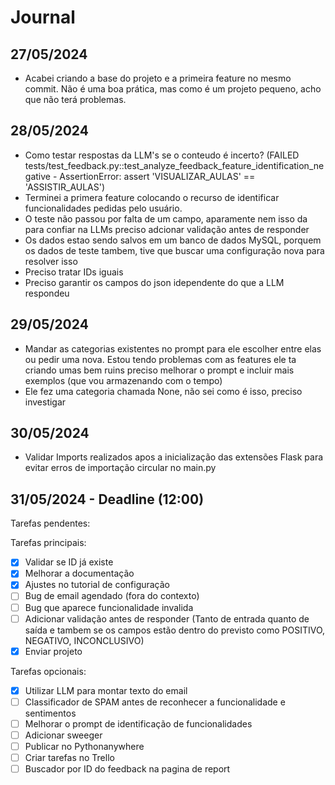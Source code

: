 # Journal

## 27/05/2024

- Acabei criando a base do projeto e a primeira feature no mesmo commit. Não é uma boa prática, mas como é um projeto pequeno, acho que não terá problemas.

## 28/05/2024

- Como testar respostas da LLM's se o conteudo é incerto? (FAILED tests/test_feedback.py::test_analyze_feedback_feature_identification_negative - AssertionError: assert 'VISUALIZAR_AULAS' == 'ASSISTIR_AULAS')
- Terminei a primera feature colocando o recurso de identificar funcionalidades pedidas pelo usuário.
- O teste não passou por falta de um campo, aparamente nem isso da para confiar na LLMs preciso adcionar validação antes de responder
- Os dados estao sendo salvos em um banco de dados MySQL, porquem os dados de teste tambem, tive que buscar uma configuração nova para resolver isso
- Preciso tratar IDs iguais
- Preciso garantir os campos do json idependente do que a LLM respondeu

## 29/05/2024

- Mandar as categorias existentes no prompt para ele escolher entre elas ou pedir uma nova.
Estou tendo problemas com as features ele ta criando umas bem ruins preciso melhorar o prompt e incluir mais exemplos (que vou armazenando com o tempo)
- Ele fez uma categoria chamada None, não sei como é isso, preciso investigar

## 30/05/2024

- Validar Imports realizados apos a inicialização das extensões Flask para evitar erros de importação circular no main.py

## 31/05/2024 - Deadline (12:00)

Tarefas pendentes:

Tarefas principais:
- [x] Validar se ID já existe
- [x] Melhorar a documentação
- [x] Ajustes no tutorial de configuração
- [ ] Bug de email agendado (fora do contexto)
- [ ] Bug que aparece funcionalidade invalida
- [ ] Adicionar validação antes de responder (Tanto de entrada quanto de saída e tambem se os campos estão dentro do previsto como POSITIVO, NEGATIVO, INCONCLUSIVO)
- [x] Enviar projeto

Tarefas opcionais:
- [x] Utilizar LLM para montar texto do email
- [ ] Classificador de SPAM antes de reconhecer a funcionalidade e sentimentos
- [ ] Melhorar o prompt de identificação de funcionalidades
- [ ] Adicionar sweeger
- [ ] Publicar no Pythonanywhere
- [ ] Criar tarefas no Trello
- [ ] Buscador por ID do feedback na pagina de report
